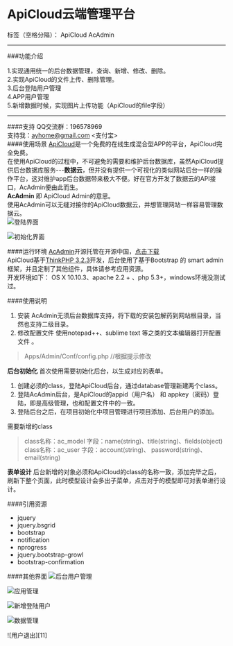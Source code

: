 # ApiCloud云端管理平台

标签（空格分隔）： ApiCloud AcAdmin

---
###功能介绍    

1.实现通用统一的后台数据管理，查询、新增、修改、删除。    
2.实现ApiCloud的文件上传、删除管理。    
3.后台登陆用户管理    
4.APP用户管理    
5.新增数据时候，实现图片上传功能（ApiCloud的file字段）    

---
####支持
QQ交流群：196578969    
支持我：ayhome@gmail.com <支付宝>    
####使用场景
[ApiCloud][1]是一个免费的在线生成混合型APP的平台，ApiCloud完全免费。    
在使用ApiCloud的过程中，不可避免的需要和维护后台数据库，虽然ApiCloud提供后台数据库服务---**数据云**，但并没有提供一个可视化的类似网站后台一样的操作平台，这对维护app后台数据带来极大不便。好在官方开发了数据云的API接口，AcAdmin便由此而生。    
**AcAdmin** 即 ApiCloud Admin的意思。    
使用AcAdmin可以无缝对接你的ApiCloud数据云，并想管理网站一样容易管理数据云。    
![登陆界面][2]

![初始化界面][3]


####运行环境
[AcAdmin][4]开源托管在开源中国，[点击下载][5]    
ApiCloud基于[ThinkPHP 3.2.3][6]开发，后台使用了基于Bootstrap 的 smart admin框架，并且定制了其他组件，具体请参考应用资源。    
开发环境如下：
OS X 10.10.3、apache 2.2 + 、php 5.3+，windows环境没测试过。


####使用说明

 1. 安装
AcAdmin无须后台数据库支持，将下载的安装包解药到网站根目录，当然也支持二级目录。
 2. 修改配置文件
 使用notepad++、sublime text 等之类的文本编辑器打开配置文件 。

> Apps/Admin/Conf/config.php  //根据提示修改

**后台初始化**
 首次使用需要初始化后台，以生成对应的表单。

 1. 创建必须的class，登陆ApiCloud后台，通过database管理新建两个class。
 2. 登陆AcAdmin后台，是ApiCloud的appid（用户名） 和 appkey（密码）登陆，即是高级管理，也和配置文件中的一致。
 3. 登陆后台之后，在项目初始化中项目管理进行项目添加、后台用户的添加。

需要新增的class
> class名称：ac_model
字段：name(string)、title(string)、fields(object)
class名称：ac_user
字段：account(string)、 password(string)、 email(string)

**表单设计**
后台新增的对象必须和ApiCloud的class的名称一致，添加完毕之后，刷新下整个页面，此时模型设计会多出子菜单，点击对于的模型即可对表单进行设计。    

 
####引用资源
 - jquery
 - jquery.bsgrid
 - bootstrap
 - notification
 - nprogress
 - jquery.bootstrap-growl
 - bootstrap-confirmation

####其他界面
![后台用户管理][7]

![应用管理][8]

![新增登陆用户][9]

![数据管理][10]

![用户退出][11]


  [1]: http://www.apicloud.com/
  [2]: http://static.oschina.net/uploads/space/2015/0727/165225_DEuu_1423274.png
  [3]: http://static.oschina.net/uploads/space/2015/0727/165226_SrNp_1423274.png
  [4]: https://git.oschina.net/anyhome/AcAdmin
  [5]: https://git.oschina.net/anyhome/AcAdmin
  [6]: http://www.thinkphp.cn/
  [7]: http://static.oschina.net/uploads/space/2015/0727/165227_HCWP_1423274.png
  [8]: http://static.oschina.net/uploads/space/2015/0727/165228_z8QT_1423274.png
  [9]: http://static.oschina.net/uploads/space/2015/0609/134138_6dl7_1423274.png
  [10]: http://static.oschina.net/uploads/space/2015/0727/165229_1gdN_1423274.png